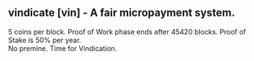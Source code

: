 ## vindicate [vin] - A fair micropayment system.
5 coins per block.
Proof of Work phase ends after 45420 blocks. 
Proof of Stake is 50% per year.    
No premine.        Time for Vindication. 

